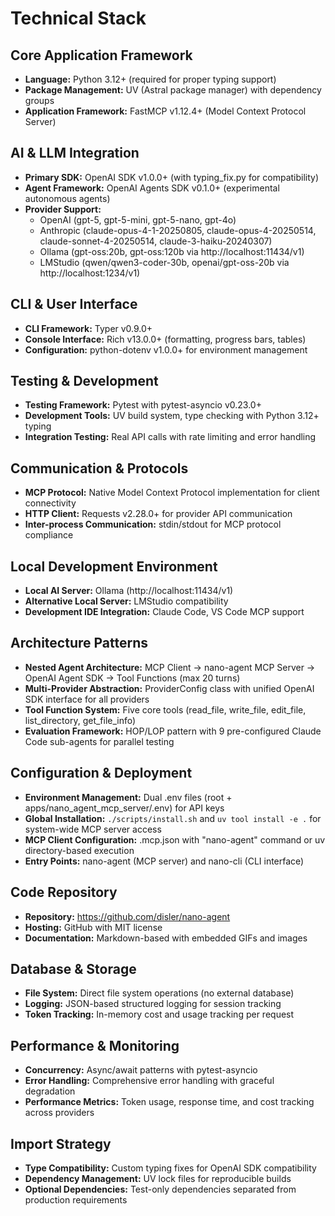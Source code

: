 # Technical Stack

## Core Application Framework
- **Language:** Python 3.12+ (required for proper typing support)
- **Package Management:** UV (Astral package manager) with dependency groups
- **Application Framework:** FastMCP v1.12.4+ (Model Context Protocol Server)

## AI & LLM Integration
- **Primary SDK:** OpenAI SDK v1.0.0+ (with typing_fix.py for compatibility)
- **Agent Framework:** OpenAI Agents SDK v0.1.0+ (experimental autonomous agents)
- **Provider Support:** 
  - OpenAI (gpt-5, gpt-5-mini, gpt-5-nano, gpt-4o)
  - Anthropic (claude-opus-4-1-20250805, claude-opus-4-20250514, claude-sonnet-4-20250514, claude-3-haiku-20240307)
  - Ollama (gpt-oss:20b, gpt-oss:120b via http://localhost:11434/v1)
  - LMStudio (qwen/qwen3-coder-30b, openai/gpt-oss-20b via http://localhost:1234/v1)

## CLI & User Interface
- **CLI Framework:** Typer v0.9.0+
- **Console Interface:** Rich v13.0.0+ (formatting, progress bars, tables)
- **Configuration:** python-dotenv v1.0.0+ for environment management

## Testing & Development
- **Testing Framework:** Pytest with pytest-asyncio v0.23.0+
- **Development Tools:** UV build system, type checking with Python 3.12+ typing
- **Integration Testing:** Real API calls with rate limiting and error handling

## Communication & Protocols
- **MCP Protocol:** Native Model Context Protocol implementation for client connectivity
- **HTTP Client:** Requests v2.28.0+ for provider API communication
- **Inter-process Communication:** stdin/stdout for MCP protocol compliance

## Local Development Environment
- **Local AI Server:** Ollama (http://localhost:11434/v1)
- **Alternative Local Server:** LMStudio compatibility
- **Development IDE Integration:** Claude Code, VS Code MCP support

## Architecture Patterns
- **Nested Agent Architecture:** MCP Client → nano-agent MCP Server → OpenAI Agent SDK → Tool Functions (max 20 turns)
- **Multi-Provider Abstraction:** ProviderConfig class with unified OpenAI SDK interface for all providers
- **Tool Function System:** Five core tools (read_file, write_file, edit_file, list_directory, get_file_info)
- **Evaluation Framework:** HOP/LOP pattern with 9 pre-configured Claude Code sub-agents for parallel testing

## Configuration & Deployment
- **Environment Management:** Dual .env files (root + apps/nano_agent_mcp_server/.env) for API keys
- **Global Installation:** `./scripts/install.sh` and `uv tool install -e .` for system-wide MCP server access
- **MCP Client Configuration:** .mcp.json with "nano-agent" command or uv directory-based execution
- **Entry Points:** nano-agent (MCP server) and nano-cli (CLI interface)

## Code Repository
- **Repository:** https://github.com/disler/nano-agent
- **Hosting:** GitHub with MIT license
- **Documentation:** Markdown-based with embedded GIFs and images

## Database & Storage
- **File System:** Direct file system operations (no external database)
- **Logging:** JSON-based structured logging for session tracking
- **Token Tracking:** In-memory cost and usage tracking per request

## Performance & Monitoring
- **Concurrency:** Async/await patterns with pytest-asyncio
- **Error Handling:** Comprehensive error handling with graceful degradation
- **Performance Metrics:** Token usage, response time, and cost tracking across providers

## Import Strategy
- **Type Compatibility:** Custom typing fixes for OpenAI SDK compatibility
- **Dependency Management:** UV lock files for reproducible builds
- **Optional Dependencies:** Test-only dependencies separated from production requirements
